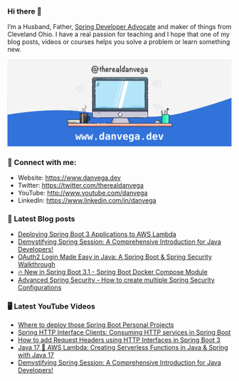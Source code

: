 ### Hi there 👋

I’m a Husband, Father, [Spring Developer Advocate](https://tanzu.vmware.com/developer/advocates/) and maker of things from Cleveland Ohio. I have a real passion for teaching and I hope that one of my blog posts, videos or courses helps you solve a problem or learn something new.

![Profile Header](./github_profile_header.png)

### 🤝 Connect with me:

- Website: https://www.danvega.dev
- Twitter: https://twitter.com/therealdanvega
- YouTube: http://www.youtube.com/danvega
- LinkedIn: https://www.linkedin.com/in/danvega

### 📝 Latest Blog posts

<!-- BLOG-POST-LIST:START -->
- [Deploying Spring Boot 3 Applications to AWS Lambda](https://www.danvega.dev/blog/2023/06/30/aws-lambda-spring-boot-3)
- [Demystifying Spring Session: A Comprehensive Introduction for Java Developers!](https://www.danvega.dev/blog/2023/05/03/spring-session-introduction)
- [OAuth2 Login Made Easy in Java: A Spring Boot &amp; Spring Security Walkthrough](https://www.danvega.dev/blog/2023/04/28/spring-security-oauth2-login)
- [🔥 New in Spring Boot 3.1 - Spring Boot Docker Compose Module](https://www.danvega.dev/blog/2023/04/26/spring-boot-docker-compose)
- [Advanced Spring Security - How to create multiple Spring Security Configurations](https://www.danvega.dev/blog/2023/04/20/multiple-spring-security-configs)
<!-- BLOG-POST-LIST:END -->

### 🖥 Latest YouTube Videos

<!-- YOUTUBE:START -->
- [Where to deploy those Spring Boot Personal Projects](https://www.youtube.com/watch?v=GGPPkUcHleQ)
- [Spring HTTP Interface Clients: Consuming HTTP services in Spring Boot](https://www.youtube.com/watch?v=4U0hUyktpvg)
- [How to add Request Headers using HTTP Interfaces in Spring Boot 3](https://www.youtube.com/watch?v=AOJzm7yFOl0)
- [Java 17 🤝 AWS Lambda: Creating Serverless Functions in Java &amp; Spring with Java 17](https://www.youtube.com/watch?v=bxK4GscuVgs)
- [Demystifying Spring Session: A Comprehensive Introduction for Java Developers!](https://www.youtube.com/watch?v=k62bO-W6Sb0)
<!-- YOUTUBE:END -->

